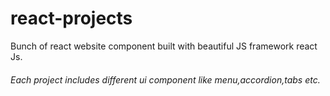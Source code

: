 # react-projects
Bunch of react website component built with beautiful JS framework react Js.
###### Each project includes different ui component like menu,accordion,tabs etc.
